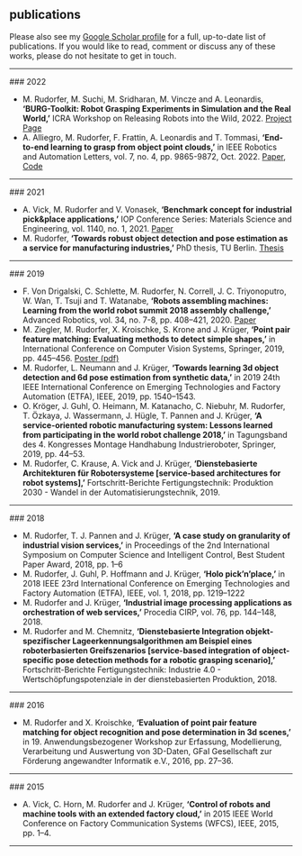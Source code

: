 ## publications

Please also see my [Google Scholar profile](https://scholar.google.com/citations?hl=en&user=Dz1Q-e0AAAAJ) for a full, up-to-date list of publications.
If you would like to read, comment or discuss any of these works, please do not hesitate to get in touch.

<hr/>
### 2022

- M. Rudorfer, M. Suchi, M. Sridharan, M. Vincze and A. Leonardis, **‘BURG-Toolkit: Robot Grasping Experiments in Simulation and the Real World,’** ICRA Workshop on Releasing Robots into the Wild, 2022. [Project Page](https://mrudorfer.github.io/burg-toolkit/)
- A. Alliegro, M. Rudorfer, F. Frattin, A. Leonardis and T. Tommasi, **‘End-to-end learning to grasp from object point clouds,’** in IEEE Robotics and Automation Letters, vol. 7, no. 4, pp. 9865-9872, Oct. 2022. [Paper](https://arxiv.org/abs/2203.05585), [Code](https://github.com/antoalli/L2G/)


<hr/>
### 2021

- A. Vick, M. Rudorfer and V. Vonasek, **‘Benchmark concept for industrial pick&place applications,’** IOP Conference Series:
Materials Science and Engineering, vol. 1140, no. 1, 2021. [Paper](https://doi.org/10.1088/1757-899X/1140/1/012014)
- M. Rudorfer, **‘Towards robust object detection and pose estimation as a service for manufacturing industries,’** PhD thesis, TU Berlin. [Thesis](https://doi.org/10.14279/depositonce-11302)

<hr/>
### 2019

- F. Von Drigalski, C. Schlette, M. Rudorfer, N. Correll, J. C. Triyonoputro, W. Wan, T. Tsuji and T. Watanabe, **‘Robots assembling machines: Learning from the world robot summit 2018 assembly challenge,’** Advanced Robotics, vol. 34, no. 7-8, pp. 408–421, 2020. [Paper](https://arxiv.org/abs/1911.05884)
- M. Ziegler, M. Rudorfer, X. Kroischke, S. Krone and J. Krüger, **‘Point pair feature matching: Evaluating methods to detect simple shapes,’** in International Conference on Computer Vision Systems, Springer, 2019, pp. 445–456. [Poster (pdf)](assets/publications/2019-icvs-poster.pdf)
- M. Rudorfer, L. Neumann and J. Krüger, **‘Towards learning 3d object detection and 6d pose estimation from synthetic data,’** in 2019 24th IEEE International Conference on Emerging Technologies and Factory Automation (ETFA), IEEE, 2019, pp. 1540–1543.
- O. Kröger, J. Guhl, O. Heimann, M. Katanacho, C. Niebuhr, M. Rudorfer, T. Özkaya, J. Wassermann, J. Hügle, T. Pannen and J. Krüger, **‘A service-oriented robotic manufacturing system: Lessons learned from participating in the world robot challenge 2018,’** in Tagungsband des 4. Kongresses Montage Handhabung Industrieroboter, Springer, 2019, pp. 44–53.
- M. Rudorfer, C. Krause, A. Vick and J. Krüger, **‘Dienstebasierte Architekturen für Robotersysteme [service-based architectures for robot systems],’** Fortschritt-Berichte Fertigungstechnik: Produktion 2030 - Wandel in der Automatisierungstechnik, 2019.

<hr/>
### 2018

- M. Rudorfer, T. J. Pannen and J. Krüger, **‘A case study on granularity of industrial vision services,’** in Proceedings of the 2nd International Symposium on Computer Science and Intelligent Control, Best Student Paper Award, 2018, pp. 1–6
- M. Rudorfer, J. Guhl, P. Hoffmann and J. Krüger, **‘Holo pick’n’place,’** in 2018 IEEE 23rd International Conference on Emerging Technologies and Factory Automation (ETFA), IEEE, vol. 1, 2018, pp. 1219–1222
- M. Rudorfer and J. Krüger, **‘Industrial image processing applications as orchestration of web services,’** Procedia CIRP, vol. 76, pp. 144–148, 2018.
- M. Rudorfer and M. Chemnitz, **‘Dienstebasierte Integration objekt-spezifischer Lageerkennungsalgorithmen am Beispiel eines roboterbasierten Greifszenarios [service-based integration of object-specific pose detection methods for a robotic grasping scenario],’** Fortschritt-Berichte Fertigungstechnik: Industrie 4.0 - Wertschöpfungspotenziale in der dienstebasierten Produktion, 2018.

<hr/>
### 2016

- M. Rudorfer and X. Kroischke, **‘Evaluation of point pair feature matching for object recognition and pose determination in 3d scenes,’** in 19. Anwendungsbezogener Workshop zur Erfassung, Modellierung, Verarbeitung und Auswertung von 3D-Daten, GFaI Gesellschaft zur Förderung angewandter Informatik e.V., 2016, pp. 27–36.

<hr/>
### 2015

- A. Vick, C. Horn, M. Rudorfer and J. Krüger, **‘Control of robots and machine tools with an extended factory cloud,’** in 2015 IEEE World Conference on Factory Communication Systems (WFCS), IEEE, 2015, pp. 1–4.

<hr/>
